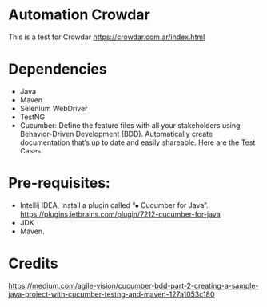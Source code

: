 # Automation Crowdar
This is a test for Crowdar https://crowdar.com.ar/index.html
# Dependencies
* Java
* Maven
* Selenium WebDriver
* TestNG
* Cucumber: Define the feature files with all your stakeholders using Behavior-Driven Development (BDD). Automatically create documentation that’s up to date and easily shareable. Here are the Test Cases 
# Pre-requisites:
* Intellij IDEA, install a plugin called “⦁	Cucumber for Java”. https://plugins.jetbrains.com/plugin/7212-cucumber-for-java
* JDK 
* Maven.
# Credits
https://medium.com/agile-vision/cucumber-bdd-part-2-creating-a-sample-java-project-with-cucumber-testng-and-maven-127a1053c180

